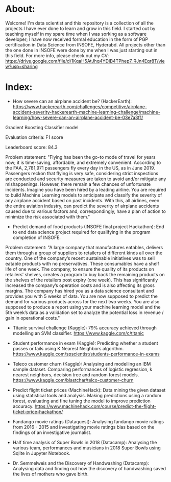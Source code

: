 # About:
Welcome! I'm data scientist and this repository is a collection of all the projects I have ever done to learn and grow in this field.
I started out by teaching myself in my spare time when I was sorking as a software developer; I have now received formal education in the form of PGP certification in Data Science from INSOFE, Hyderabd. All projects other than the one done in INSOFE were done by me when I was just starting out in this field. For more info, please check out my CV: https://drive.google.com/file/d/1KqaH5AtJhq4YDIB4TPhep7_RJn4Eqr8T/view?usp=sharing



# Index:
* How severe can an airplane accident be? (HackerEarth):
https://www.hackerearth.com/challenges/competitive/airplane-accident-severity-hackerearth-machine-learning-challenge/machine-learning/how-severe-can-an-airplane-accident-be-03e7a3f1/

Gradient Boosting Classifier model

Evaluation criteria: F1 score

Leaderboard score: 84.3

Problem statement: "Flying has been the go-to mode of travel for years now; it is time-saving, affordable, and extremely convenient. According to the FAA, 2,781,971 passengers fly every day in the US, as in June 2019. Passengers reckon that flying is very safe, considering strict inspections are conducted and security measures are taken to avoid and/or mitigate any mishappenings. However, there remain a few chances of unfortunate incidents. Imagine you have been hired by a leading airline. You are required to build Machine Learning models to anticipate and classify the severity of any airplane accident based on past incidents. With this, all airlines, even the entire aviation industry, can predict the severity of airplane accidents caused due to various factors and, correspondingly, have a plan of action to minimize the risk associated with them."

* Predict demand of food products (INSOFE final project Hackathon): End to end data science project required for qualifying in the program completion of INSOFE.

Problem statement: "A large company that manufactures eatables, delivers them through a group of suppliers to retailers of different kinds all over the country. One of the company’s recent sustainable initiatives was to sell eatable products with no preservatives.
These consumables have a shelf life of one week. The company, to ensure the quality of its products on retailers’ shelves, creates a
program to buy back the remaining products on the shelves of the retailers post expiry (one week). This has significantly increased the company’s operation costs and is also affecting its gross margins. The company has hired you as a data science consultant and provides you with 5 weeks of data. You are now supposed to predict the demand for various products across for the next two weeks. You are also supposed to produce a report using your machine learning model and the 5th week’s data as a validation set to analyze the potential loss in revenue / gain in operational costs."

* Titanic survival challenge (Kaggle): 79% accuracy achieved through modelling an SVM classifier.
https://www.kaggle.com/c/titanic

* Student performance in exam (Kaggle): Predicting whether a student passes or fails using K Nearest Neighbors algorithm.
https://www.kaggle.com/spscientist/students-performance-in-exams

* Teleco customer churn (Kaggle): Analysing and modelling an IBM sample dataset. Comparing performances of logistic regression, k nearest neighbors, decision tree and random forest models.
https://www.kaggle.com/blastchar/telco-customer-churn

* Predict flight ticket prices (MachineHack): Data mining the given dataset using statistical tools and analysis. Making predictions using a random forest, evaluating and fine tuning the model to improve prediction accuracy.
https://www.machinehack.com/course/predict-the-flight-ticket-price-hackathon/

* Fandango movie ratings (Dataquest): Analysing fandango movie ratings from 2016 - 2015 and investigating movie ratings bias based on the findings of an investigative journalist.

* Half time analysis of Super Bowls in 2018 (Datacamp): Analysing the various team, performances and musicians in 2018 Super Bowls using Sqlite in Jupyter Notebook.

* Dr. Semmelweis and the Discovery of Handwashing (Datacamp): Analysing data and finding out how the discovery of handwashing saved the lives of mothers who gave birth.
